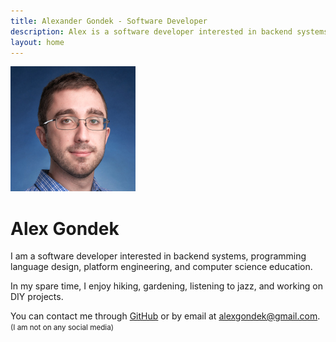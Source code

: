 ```yaml
---
title: Alexander Gondek - Software Developer
description: Alex is a software developer interested in backend systems, programming language design, platform engineering, and computer science education.
layout: home
---
```

<div class="center">
  <img src="./assets/profile.jpg" alt="Alex Gondek" />
  <h1>Alex Gondek</h1>
</div>

I am a software developer interested in backend systems, programming language design, platform engineering, and computer science education.

In my spare time, I enjoy hiking, gardening, listening to jazz, and working on DIY projects.

You can contact me through [GitHub](https://github.com/gondek/) or by email at [alexgondek@gmail.com](mailto:alexgondek@gmail.com).
<small class="social-media-note">(I am not on any social media)</small>

